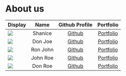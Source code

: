# About us

Display |   Name   |              Github Profile              | Portfolio 
--------|:--------:|:----------------------------------------:|:---------:
![](https://via.placeholder.com/100.png?text=Photo) | Shanice  | [Github](https://github.com/ShaniceTang) | [Portfolio](docs/team/johndoe.md)
![](https://via.placeholder.com/100.png?text=Photo) | Don Joe  |      [Github](https://github.com/)       | [Portfolio](docs/team/johndoe.md)
![](https://via.placeholder.com/100.png?text=Photo) | Ron John |      [Github](https://github.com/)       | [Portfolio](docs/team/johndoe.md)
![](https://via.placeholder.com/100.png?text=Photo) | John Roe |      [Github](https://github.com/)       | [Portfolio](docs/team/johndoe.md)
![](https://via.placeholder.com/100.png?text=Photo) | Don Roe  |      [Github](https://github.com/)       | [Portfolio](docs/team/johndoe.md)
